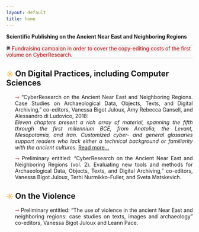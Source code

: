 ```yaml
---
layout: default
title: home
---
```


**Scientific Publishing on the Ancient Near East and Neighboring Regions**

<hr style="height:0; margin:0; background:transparent; border-bottom:0.5px solid #cccccc;" />
<span style="background-color:#f2f2f2; width: auto; padding: 2px 1px 2px 1px;">
       <img src="assets/outline_message_black_18dp.png" style="border:0; -webkit-box-shadow: 0 0 0; width: 2%"/><span style="color:#b30000;"> <a href="" target="_blank" style="color:#b30000; text-decoration: underline">Fundraising campaign</a> in order to cover the copy-editing costs of the first volume on CyberResearch. </span></span>
       <hr style="height:0; margin:0; background:transparent; border-bottom:0.5px solid #cccccc;" />

<h2> <span style="color:orange; font-size: 18px">&#9788;</span> On Digital Practices, including Computer Sciences</h2>
<ul style="list-style-type: none;">
       <li style="text-align: justify; text-justify: inter-word;"><span style="color:#b30000; font-size: 14px">&#8702;</span> “CyberResearch on the Ancient Near East and Neighboring Regions. Case Studies on Archaeological Data, Objects, Texts, and Digital Archiving,” co-editors, Vanessa Bigot Juloux, Amy Rebecca Gansell, and Alessandro di Ludovico, 2018:<br/>
       <em>Eleven chapters present a rich array of material, spanning the fifth through the first millennium BCE, from Anatolia, the Levant, Mesopotamia, and Iran. Customized cyber- and general glossaries support readers who lack either a
technical background or familiarity with the ancient cultures.</em> <a href="">Read more...</a>
       </li>

<li style="padding-top: 12px; text-align: justify; text-justify: inter-word;"><span style="color:#b30000; font-size: 14px">&#8702;</span> Preliminary entitled: “CyberResearch on the Ancient Near East and Neighboring Regions (vol. 2). Evaluating new tools and methods for Archaeological Data, Objects, Texts, and Digital Archiving,” co-editors, Vanessa Bigot Juloux, Terhi Nurmikko-Fuller, and Sveta Matskevich.
</li>
</ul>

<h2> <span style="color:orange; font-size: 18px">&#9788;</span> On the Violence</h2>

<ul style="list-style-type: none;">
 <li style="text-align: justify; text-justify: inter-word;"><span style="color:#b30000; font-size: 14px">&#8702;</span> Preliminary entitled: “The use of violence in the ancient Near East and neighboring regions: case studies on texts, images and archaeology” co-editors, Vanessa Bigot Juloux and Leann Pace.</li>
  </ul>


